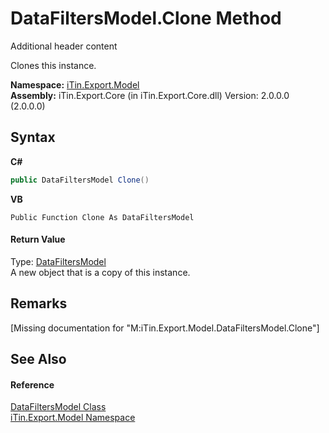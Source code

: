 # DataFiltersModel.Clone Method 
Additional header content 

Clones this instance.

**Namespace:**&nbsp;<a href="N_iTin_Export_Model">iTin.Export.Model</a><br />**Assembly:**&nbsp;iTin.Export.Core (in iTin.Export.Core.dll) Version: 2.0.0.0 (2.0.0.0)

## Syntax

**C#**<br />
``` C#
public DataFiltersModel Clone()
```

**VB**<br />
``` VB
Public Function Clone As DataFiltersModel
```


#### Return Value
Type: <a href="T_iTin_Export_Model_DataFiltersModel">DataFiltersModel</a><br />A new object that is a copy of this instance.

## Remarks
\[Missing <remarks> documentation for "M:iTin.Export.Model.DataFiltersModel.Clone"\]

## See Also


#### Reference
<a href="T_iTin_Export_Model_DataFiltersModel">DataFiltersModel Class</a><br /><a href="N_iTin_Export_Model">iTin.Export.Model Namespace</a><br />